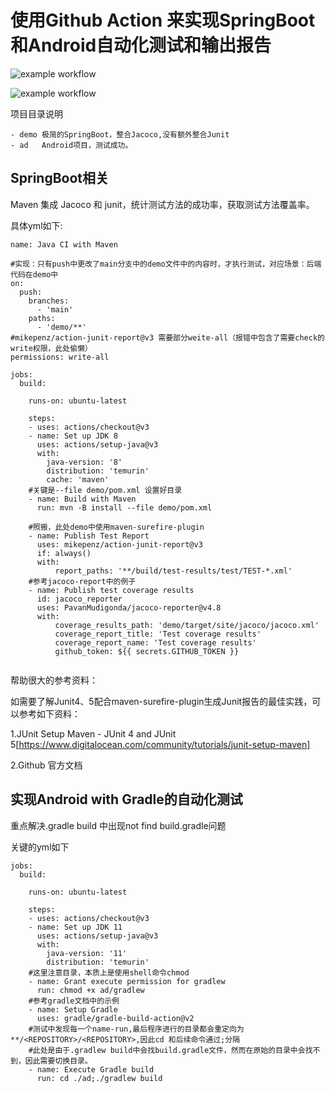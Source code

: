 # 使用Github Action 来实现SpringBoot和Android自动化测试和输出报告

![example workflow](https://github.com/kexi292/testgitaction/actions/workflows/maven.yml/badge.svg)


![example workflow](https://github.com/kexi292/testgitaction/actions/workflows/gradle.yml/badge.svg)

项目目录说明
```
- demo 极简的SpringBoot，整合Jacoco,没有额外整合Junit
- ad   Android项目，测试成功。
```
## SpringBoot相关

Maven 集成 Jacoco 和 junit，统计测试方法的成功率，获取测试方法覆盖率。

具体yml如下:
```
name: Java CI with Maven

#实现：只有push中更改了main分支中的demo文件中的内容时，才执行测试，对应场景：后端代码在demo中
on:
  push:
    branches:
      - 'main'
    paths:
      - 'demo/**'
#mikepenz/action-junit-report@v3 需要部分weite-all（报错中包含了需要check的write权限，此处偷懒）
permissions: write-all

jobs:
  build:

    runs-on: ubuntu-latest

    steps:
    - uses: actions/checkout@v3
    - name: Set up JDK 8
      uses: actions/setup-java@v3
      with:
        java-version: '8'
        distribution: 'temurin'
        cache: 'maven'
    #关键是--file demo/pom.xml 设置好目录
    - name: Build with Maven
      run: mvn -B install --file demo/pom.xml
      
    #照搬，此处demo中使用maven-surefire-plugin
    - name: Publish Test Report
      uses: mikepenz/action-junit-report@v3
      if: always()
      with:
          report_paths: '**/build/test-results/test/TEST-*.xml'
    #参考jacoco-report中的例子
    - name: Publish test coverage results
      id: jacoco_reporter
      uses: PavanMudigonda/jacoco-reporter@v4.8
      with:
          coverage_results_path: 'demo/target/site/jacoco/jacoco.xml'
          coverage_report_title: 'Test coverage results'
          coverage_report_name: 'Test coverage results'
          github_token: ${{ secrets.GITHUB_TOKEN }}
    
```

帮助很大的参考资料：
      
如需要了解Junit4、5配合maven-surefire-plugin生成Junit报告的最佳实践，可以参考如下资料：
      
1.JUnit Setup Maven - JUnit 4 and JUnit 5[https://www.digitalocean.com/community/tutorials/junit-setup-maven]

2.Github 官方文档


## 实现Android with Gradle的自动化测试

重点解决.gradle build 中出现not find build.gradle问题

关键的yml如下

```
jobs:
  build:

    runs-on: ubuntu-latest

    steps:
    - uses: actions/checkout@v3
    - name: Set up JDK 11
      uses: actions/setup-java@v3
      with:
        java-version: '11'
        distribution: 'temurin'
    #这里注意目录，本质上是使用shell命令chmod
    - name: Grant execute permission for gradlew
      run: chmod +x ad/gradlew
    #参考gradle文档中的示例
    - name: Setup Gradle
      uses: gradle/gradle-build-action@v2
    #测试中发现每一个name-run,最后程序进行的目录都会重定向为**/<REPOSITORY>/<REPOSITORY>,因此cd 和后续命令通过;分隔
    #此处是由于.gradlew build中会找build.gradle文件，然而在原始的目录中会找不到，因此需要切换目录。
    - name: Execute Gradle build
      run: cd ./ad;./gradlew build
```


